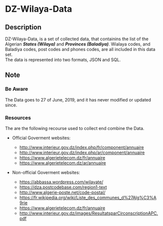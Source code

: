 # DZ-Wilaya-Data

## Description

DZ-Wilaya-Data, is a set of collected data, that containins the list of the Algerian ***States (Wilaya)*** and  ***Provinces (Baladiya)***. Wialaya codes, and Baladiya codes, post codes and phones codes, are all included in this data set.  
The data is represented into two formats, JSON and SQL.

## Note

### Be Aware

The Data goes to 27 of June, 2019, and it has never modified or updated since.

### Resources

The are the following recourse used to collect end combine the Data.

* Official Goverment websites:
  * http://www.interieur.gov.dz/index.php/fr/component/annuaire
  * http://www.interieur.gov.dz/index.php/ar/component/annuaire
  * https://www.algerietelecom.dz/fr/annuaire
  * https://www.algerietelecom.dz/ar/annuaire

* Non-official Goverment websites:
  * https://abbassa.wordpress.com/wilayate/
  * https://dza.postcodebase.com/region1-text
  * http://www.algerie-poste.net/code-postal/
  * https://fr.wikipedia.org/wiki/Liste_des_communes_d%27Alg%C3%A9rie
  * https://www.algerietelecom.dz/fr/annuaire
  * http://www.interieur.gov.dz/images/ResultatsparCirconscriptionAPC.pdf